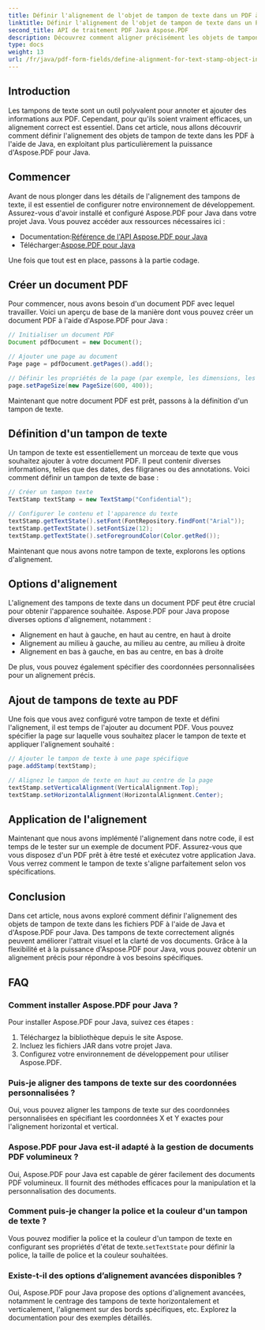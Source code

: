 ```yaml
---
title: Définir l'alignement de l'objet de tampon de texte dans un PDF à l'aide de Java
linktitle: Définir l'alignement de l'objet de tampon de texte dans un PDF à l'aide de Java
second_title: API de traitement PDF Java Aspose.PDF
description: Découvrez comment aligner précisément les objets de tampon de texte dans les fichiers PDF à l'aide de Java avec Aspose.PDF pour Java. Améliorez l'apparence et la lisibilité des documents.
type: docs
weight: 13
url: /fr/java/pdf-form-fields/define-alignment-for-text-stamp-object-in-pdf-using-java/
---
```


## Introduction

Les tampons de texte sont un outil polyvalent pour annoter et ajouter des informations aux PDF. Cependant, pour qu'ils soient vraiment efficaces, un alignement correct est essentiel. Dans cet article, nous allons découvrir comment définir l'alignement des objets de tampon de texte dans les PDF à l'aide de Java, en exploitant plus particulièrement la puissance d'Aspose.PDF pour Java.

## Commencer

Avant de nous plonger dans les détails de l'alignement des tampons de texte, il est essentiel de configurer notre environnement de développement. Assurez-vous d'avoir installé et configuré Aspose.PDF pour Java dans votre projet Java. Vous pouvez accéder aux ressources nécessaires ici :

-  Documentation:[Référence de l'API Aspose.PDF pour Java](https://reference.aspose.com/pdf/java/)
-  Télécharger:[Aspose.PDF pour Java](https://releases.aspose.com/pdf/java/)

Une fois que tout est en place, passons à la partie codage.

## Créer un document PDF

Pour commencer, nous avons besoin d'un document PDF avec lequel travailler. Voici un aperçu de base de la manière dont vous pouvez créer un document PDF à l'aide d'Aspose.PDF pour Java :

```java
// Initialiser un document PDF
Document pdfDocument = new Document();

// Ajouter une page au document
Page page = pdfDocument.getPages().add();

// Définir les propriétés de la page (par exemple, les dimensions, les marges)
page.setPageSize(new PageSize(600, 400));
```

Maintenant que notre document PDF est prêt, passons à la définition d'un tampon de texte.

## Définition d'un tampon de texte

Un tampon de texte est essentiellement un morceau de texte que vous souhaitez ajouter à votre document PDF. Il peut contenir diverses informations, telles que des dates, des filigranes ou des annotations. Voici comment définir un tampon de texte de base :

```java
// Créer un tampon texte
TextStamp textStamp = new TextStamp("Confidential");

// Configurer le contenu et l'apparence du texte
textStamp.getTextState().setFont(FontRepository.findFont("Arial"));
textStamp.getTextState().setFontSize(12);
textStamp.getTextState().setForegroundColor(Color.getRed());
```

Maintenant que nous avons notre tampon de texte, explorons les options d'alignement.

## Options d'alignement

L'alignement des tampons de texte dans un document PDF peut être crucial pour obtenir l'apparence souhaitée. Aspose.PDF pour Java propose diverses options d'alignement, notamment :

- Alignement en haut à gauche, en haut au centre, en haut à droite
- Alignement au milieu à gauche, au milieu au centre, au milieu à droite
- Alignement en bas à gauche, en bas au centre, en bas à droite

De plus, vous pouvez également spécifier des coordonnées personnalisées pour un alignement précis.

## Ajout de tampons de texte au PDF

Une fois que vous avez configuré votre tampon de texte et défini l'alignement, il est temps de l'ajouter au document PDF. Vous pouvez spécifier la page sur laquelle vous souhaitez placer le tampon de texte et appliquer l'alignement souhaité :

```java
// Ajouter le tampon de texte à une page spécifique
page.addStamp(textStamp);

// Alignez le tampon de texte en haut au centre de la page
textStamp.setVerticalAlignment(VerticalAlignment.Top);
textStamp.setHorizontalAlignment(HorizontalAlignment.Center);
```

## Application de l'alignement

Maintenant que nous avons implémenté l'alignement dans notre code, il est temps de le tester sur un exemple de document PDF. Assurez-vous que vous disposez d'un PDF prêt à être testé et exécutez votre application Java. Vous verrez comment le tampon de texte s'aligne parfaitement selon vos spécifications.

## Conclusion

Dans cet article, nous avons exploré comment définir l'alignement des objets de tampon de texte dans les fichiers PDF à l'aide de Java et d'Aspose.PDF pour Java. Des tampons de texte correctement alignés peuvent améliorer l'attrait visuel et la clarté de vos documents. Grâce à la flexibilité et à la puissance d'Aspose.PDF pour Java, vous pouvez obtenir un alignement précis pour répondre à vos besoins spécifiques.

## FAQ

### Comment installer Aspose.PDF pour Java ?

Pour installer Aspose.PDF pour Java, suivez ces étapes :
1. Téléchargez la bibliothèque depuis le site Aspose.
2. Incluez les fichiers JAR dans votre projet Java.
3. Configurez votre environnement de développement pour utiliser Aspose.PDF.

### Puis-je aligner des tampons de texte sur des coordonnées personnalisées ?

Oui, vous pouvez aligner les tampons de texte sur des coordonnées personnalisées en spécifiant les coordonnées X et Y exactes pour l'alignement horizontal et vertical.

### Aspose.PDF pour Java est-il adapté à la gestion de documents PDF volumineux ?

Oui, Aspose.PDF pour Java est capable de gérer facilement des documents PDF volumineux. Il fournit des méthodes efficaces pour la manipulation et la personnalisation des documents.

### Comment puis-je changer la police et la couleur d'un tampon de texte ?

 Vous pouvez modifier la police et la couleur d'un tampon de texte en configurant ses propriétés d'état de texte.`setTextState` pour définir la police, la taille de police et la couleur souhaitées.

### Existe-t-il des options d’alignement avancées disponibles ?

Oui, Aspose.PDF pour Java propose des options d'alignement avancées, notamment le centrage des tampons de texte horizontalement et verticalement, l'alignement sur des bords spécifiques, etc. Explorez la documentation pour des exemples détaillés.